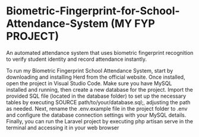 # Biometric-Fingerprint-for-School-Attendance-System (MY FYP PROJECT) 
An automated attendance system that uses biometric fingerprint recognition to verify student identity and record attendance instantly.


To run my Biometric Fingerprint School Attendance System, start by downloading and installing Herd from the official website. 
Once installed, open the project in Visual Studio Code. 
Make sure you have MySQL installed and running, then create a new database for the project. Import the provided SQL file (located in the database folder) to set up the necessary tables by executing SOURCE path/to/your/database.sql;, adjusting the path as needed. 
Next, rename the .env.example file in the project folder to .env and configure the database connection settings with your MySQL details. 
Finally, you can run the Laravel project by executing php artisan serve in the terminal and accessing it in your web browser
